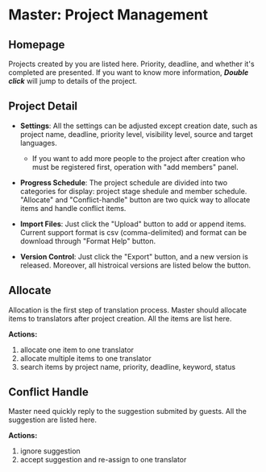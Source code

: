# Master: Project Management

<span id='master'></span>

## Homepage

Projects created by you are listed here. Priority, deadline, and whether it's completed are presented. If you want to know more information, _**Double click**_ will jump to details of the project.

## Project Detail

- **Settings**: All the settings can be adjusted except creation date, such as project name, deadline, priority level, visibility level, source and target languages. 

  - If you want to add more people to the project after creation who must be registered first, operation with "add members" panel. 
   
   
- **Progress Schedule**: The project schedule are divided into two categories for display: project stage shedule and member schedule. "Allocate" and "Conflict-handle" button are two quick way to allocate items and handle conflict items.

- **Import Files**: Just click the "Upload" button to add or append items. Current support format is csv (comma-delimited) and format can be download through "Format Help" button.

- **Version Control**: Just click the "Export" button, and a new version is released. Moreover, all histroical versions are listed below the button.

## Allocate

Allocation is the first step of translation process. Master should allocate items to translators after project creation. All the items are list here.

**Actions:**
1. allocate one item to one translator
2. allocate multiple items to one translator
3. search items by project name, priority, deadline, keyword, status
 
## Conflict Handle

Master need quickly reply to the suggestion submited by guests. All the suggestion are listed here.

**Actions:**
1. ignore suggestion
2. accept suggestion and re-assign to one translator

